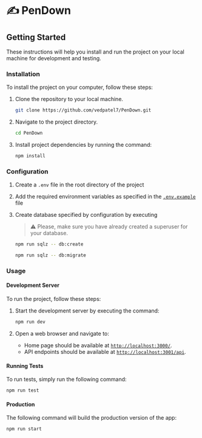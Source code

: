# ✍️ PenDown

## Getting Started

These instructions will help you install and run the project on your local machine for development and testing.

### Installation

To install the project on your computer, follow these steps:

1. Clone the repository to your local machine.

   ```bash
   git clone https://github.com/vedpatel7/PenDown.git
   ```

2. Navigate to the project directory.

   ```bash
   cd PenDown
   ```

3. Install project dependencies by running the command:

   ```bash
   npm install
   ```

### Configuration

1. Create a `.env` file in the root directory of the project
2. Add the required environment variables as specified in the [`.env.example`](backend/.env.example) file
3. Create database specified by configuration by executing

   > :warning: Please, make sure you have already created a superuser for your database.

   ```bash
   npm run sqlz -- db:create
   ```
   ```bash
   npm run sqlz -- db:migrate
   ```

### Usage

#### Development Server

To run the project, follow these steps:

1. Start the development server by executing the command:

   ```bash
   npm run dev
   ```

2. Open a web browser and navigate to:
   - Home page should be available at [`http://localhost:3000/`](http://localhost:3000).
   - API endpoints should be available at [`http://localhost:3001/api`](http://localhost:3001/api).

#### Running Tests

To run tests, simply run the following command:

```bash
npm run test
```

#### Production

The following command will build the production version of the app:

```bash
npm run start
```
